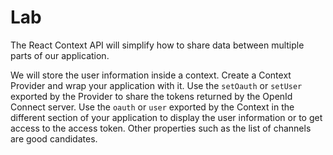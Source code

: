 
# Lab

The React Context API will simplify how to share data between multiple parts of our application.

We will store the user information inside a context. Create a Context Provider and wrap your application with it. Use the `setOauth` or `setUser` exported by the Provider to share the tokens returned by the OpenId Connect server. Use the `oauth` or `user` exported by the Context in the different section of your application to display the user information or to get access to the access token. Other properties such as the list of channels are good candidates.
